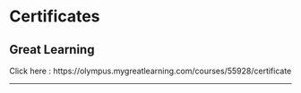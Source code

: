 # Certificates

<h2>Great Learning</h2>
Click here : https://olympus.mygreatlearning.com/courses/55928/certificate
<hr>

